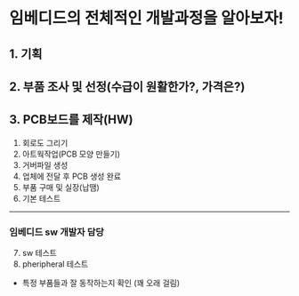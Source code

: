 # 임베디드의 전체적인 개발과정을 알아보자!

## 1. 기획

## 2. 부품 조사 및 선정(수급이 원활한가?, 가격은?)

## 3. PCB보드를 제작(HW)
1. 회로도 그리기
2. 아트웍작업(PCB 모양 만들기)
3. 거버파일 생성
4. 업체에 전달 후 PCB 생성 완료
5. 부품 구매 및 실장(납땜)
6. 기본 테스트 

---
### 임베디드 sw 개발자 담당

7. sw 테스트
8. pheripheral 테스트
  + 특정 부품들과 잘 동작하는지 확인 (꽤 오래 걸림)
